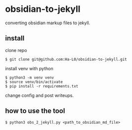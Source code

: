 # obsidian-to-jekyll

converting obsidian markup files to jekyll.

## install

clone repo

```shell
$ git clone git@github.com:Ha-L0/obsidian-to-jekyll.git
```

install venv with python

```shell
$ python3 -m venv venv
$ source venv/bin/activate
$ pip install -r requirements.txt
```

change config and post writeups.

## how to use the tool

```
$ python3 obs_2_jekyll.py <path_to_obsidian_md_file>
```

